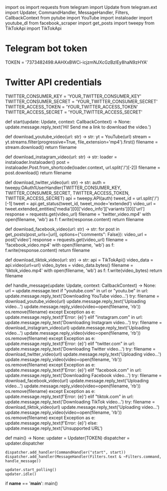 import os
import requests
from telegram import Update
from telegram.ext import Updater, CommandHandler, MessageHandler, Filters, CallbackContext
from pytube import YouTube
import instaloader
import youtube_dl
from facebook_scraper import get_posts
import tweepy
from TikTokApi import TikTokApi

# Telegram bot token
TOKEN = '7373482498:AAHXxBWCi-icjzmNJXcGzBzlEy8haN9zHYA'

# Twitter API credentials
TWITTER_CONSUMER_KEY = 'YOUR_TWITTER_CONSUMER_KEY'
TWITTER_CONSUMER_SECRET = 'YOUR_TWITTER_CONSUMER_SECRET'
TWITTER_ACCESS_TOKEN = 'YOUR_TWITTER_ACCESS_TOKEN'
TWITTER_ACCESS_SECRET = 'YOUR_TWITTER_ACCESS_SECRET'

def start(update: Update, context: CallbackContext) -> None:
    update.message.reply_text('Hi! Send me a link to download the video.')

def download_youtube_video(url: str) -> str:
    yt = YouTube(url)
    stream = yt.streams.filter(progressive=True, file_extension='mp4').first()
    filename = stream.download()
    return filename

def download_instagram_video(url: str) -> str:
    loader = instaloader.Instaloader()
    post = instaloader.Post.from_shortcode(loader.context, url.split('/')[-2])
    filename = post.download()
    return filename

def download_twitter_video(url: str) -> str:
    auth = tweepy.OAuth1UserHandler(TWITTER_CONSUMER_KEY, TWITTER_CONSUMER_SECRET, TWITTER_ACCESS_TOKEN, TWITTER_ACCESS_SECRET)
    api = tweepy.API(auth)
    tweet_id = url.split('/')[-1]
    tweet = api.get_status(tweet_id, tweet_mode='extended')
    video_url = tweet.extended_entities['media'][0]['video_info']['variants'][0]['url']
    response = requests.get(video_url)
    filename = 'twitter_video.mp4'
    with open(filename, 'wb') as f:
        f.write(response.content)
    return filename

def download_facebook_video(url: str) -> str:
    for post in get_posts(post_urls=[url], options={"comments": False}):
        video_url = post['video']
        response = requests.get(video_url)
        filename = 'facebook_video.mp4'
        with open(filename, 'wb') as f:
            f.write(response.content)
    return filename

def download_tiktok_video(url: str) -> str:
    api = TikTokApi()
    video_data = api.video(url=url)
    video_bytes = video_data.bytes()
    filename = 'tiktok_video.mp4'
    with open(filename, 'wb') as f:
        f.write(video_bytes)
    return filename

def handle_message(update: Update, context: CallbackContext) -> None:
    url = update.message.text
    if "youtube.com" in url or "youtu.be" in url:
        update.message.reply_text('Downloading YouTube video...')
        try:
            filename = download_youtube_video(url)
            update.message.reply_text('Uploading video...')
            update.message.reply_video(video=open(filename, 'rb'))
            os.remove(filename)
        except Exception as e:
            update.message.reply_text(f'Error: {e}')
    elif "instagram.com" in url:
        update.message.reply_text('Downloading Instagram video...')
        try:
            filename = download_instagram_video(url)
            update.message.reply_text('Uploading video...')
            update.message.reply_video(video=open(filename, 'rb'))
            os.remove(filename)
        except Exception as e:
            update.message.reply_text(f'Error: {e}')
    elif "twitter.com" in url:
        update.message.reply_text('Downloading Twitter video...')
        try:
            filename = download_twitter_video(url)
            update.message.reply_text('Uploading video...')
            update.message.reply_video(video=open(filename, 'rb'))
            os.remove(filename)
        except Exception as e:
            update.message.reply_text(f'Error: {e}')
    elif "facebook.com" in url:
        update.message.reply_text('Downloading Facebook video...')
        try:
            filename = download_facebook_video(url)
            update.message.reply_text('Uploading video...')
            update.message.reply_video(video=open(filename, 'rb'))
            os.remove(filename)
        except Exception as e:
            update.message.reply_text(f'Error: {e}')
    elif "tiktok.com" in url:
        update.message.reply_text('Downloading TikTok video...')
        try:
            filename = download_tiktok_video(url)
            update.message.reply_text('Uploading video...')
            update.message.reply_video(video=open(filename, 'rb'))
            os.remove(filename)
        except Exception as e:
            update.message.reply_text(f'Error: {e}')
    else:
        update.message.reply_text('Unsupported URL')

def main() -> None:
    updater = Updater(TOKEN)
    dispatcher = updater.dispatcher

    dispatcher.add_handler(CommandHandler("start", start))
    dispatcher.add_handler(MessageHandler(Filters.text & ~Filters.command, handle_message))

    updater.start_polling()
    updater.idle()

if __name__ == '__main__':
    main()
